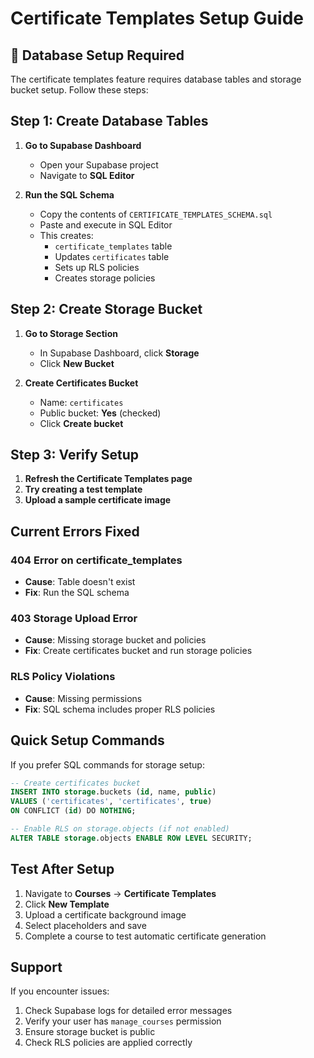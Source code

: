 # Certificate Templates Setup Guide

## 🚨 Database Setup Required

The certificate templates feature requires database tables and storage bucket setup. Follow these steps:

## Step 1: Create Database Tables

1. **Go to Supabase Dashboard**
   - Open your Supabase project
   - Navigate to **SQL Editor**

2. **Run the SQL Schema**
   - Copy the contents of `CERTIFICATE_TEMPLATES_SCHEMA.sql`
   - Paste and execute in SQL Editor
   - This creates:
     - `certificate_templates` table
     - Updates `certificates` table
     - Sets up RLS policies
     - Creates storage policies

## Step 2: Create Storage Bucket

1. **Go to Storage Section**
   - In Supabase Dashboard, click **Storage**
   - Click **New Bucket**

2. **Create Certificates Bucket**
   - Name: `certificates`
   - Public bucket: **Yes** (checked)
   - Click **Create bucket**

## Step 3: Verify Setup

1. **Refresh the Certificate Templates page**
2. **Try creating a test template**
3. **Upload a sample certificate image**

## Current Errors Fixed

### 404 Error on certificate_templates
- **Cause**: Table doesn't exist
- **Fix**: Run the SQL schema

### 403 Storage Upload Error
- **Cause**: Missing storage bucket and policies
- **Fix**: Create certificates bucket and run storage policies

### RLS Policy Violations
- **Cause**: Missing permissions
- **Fix**: SQL schema includes proper RLS policies

## Quick Setup Commands

If you prefer SQL commands for storage setup:

```sql
-- Create certificates bucket
INSERT INTO storage.buckets (id, name, public)
VALUES ('certificates', 'certificates', true)
ON CONFLICT (id) DO NOTHING;

-- Enable RLS on storage.objects (if not enabled)
ALTER TABLE storage.objects ENABLE ROW LEVEL SECURITY;
```

## Test After Setup

1. Navigate to **Courses** → **Certificate Templates**
2. Click **New Template**
3. Upload a certificate background image
4. Select placeholders and save
5. Complete a course to test automatic certificate generation

## Support

If you encounter issues:
1. Check Supabase logs for detailed error messages
2. Verify your user has `manage_courses` permission
3. Ensure storage bucket is public
4. Check RLS policies are applied correctly
